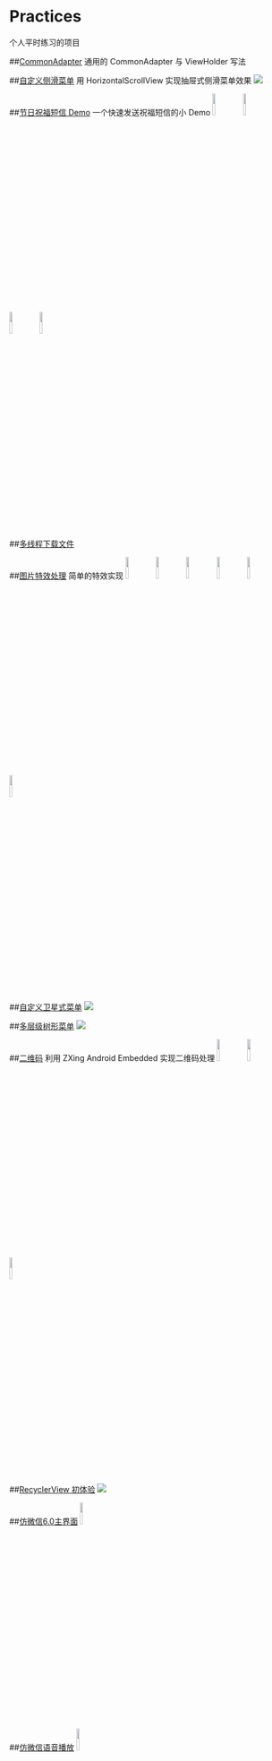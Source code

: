 # Practices
个人平时练习的项目

##[CommonAdapter](https://github.com/XiaoKeXin09/Practices/tree/master/commonviewholder/src/main)
通用的 CommonAdapter 与 ViewHolder 写法 

##[自定义侧滑菜单](https://github.com/XiaoKeXin09/Practices/tree/master/scrollerviewmenu/src/main)
用 HorizontalScrollView 实现抽屉式侧滑菜单效果
<img src="https://github.com/XiaoKeXin09/Practices/blob/master/scrollerviewmenu/screenshoots/2.gif">

##[节日祝福短信 Demo](https://github.com/XiaoKeXin09/Practices/tree/master/festivalsms/src/main)
一个快速发送祝福短信的小 Demo
<img src="https://github.com/XiaoKeXin09/Practices/blob/master/festivalsms/screenshoots/device-2016-11-24-110800.png" width="10%" height="10%">
<img src="https://github.com/XiaoKeXin09/Practices/blob/master/festivalsms/screenshoots/device-2016-11-24-110844.png" width="10%" height="10%">
<img src="https://github.com/XiaoKeXin09/Practices/blob/master/festivalsms/screenshoots/device-2016-11-24-110903.png" width="10%" height="10%">
<img src="https://github.com/XiaoKeXin09/Practices/blob/master/festivalsms/screenshoots/device-2016-11-24-110923.png" width="10%" height="10%">

##[多线程下载文件](https://github.com/XiaoKeXin09/Practices/tree/master/downloaddemo/src/main)

##[图片特效处理](https://github.com/XiaoKeXin09/Practices/tree/master/imagedemo/src/main)
简单的特效实现
<img src="https://github.com/XiaoKeXin09/Practices/blob/master/imagedemo/screenshots/device-2016-12-07-154944.png" width="10%" height="10%">
<img src="https://github.com/XiaoKeXin09/Practices/blob/master/imagedemo/screenshots/device-2016-12-07-155019.png" width="10%" height="10%">
<img src="https://github.com/XiaoKeXin09/Practices/blob/master/imagedemo/screenshots/device-2016-12-07-155038.png" width="10%" height="10%">
<img src="https://github.com/XiaoKeXin09/Practices/blob/master/imagedemo/screenshots/device-2016-12-08-105025.png" width="10%" height="10%">
<img src="https://github.com/XiaoKeXin09/Practices/blob/master/imagedemo/screenshots/device-2016-12-08-161502.png" width="10%" height="10%">
<img src="https://github.com/XiaoKeXin09/Practices/blob/master/imagedemo/screenshots/1.gif" width="10%" height="10%">

##[自定义卫星式菜单](https://github.com/XiaoKeXin09/Practices/tree/master/srcmenudemo/src/main)
<img src="https://github.com/XiaoKeXin09/Practices/blob/master/srcmenudemo/screenshots/1.gif">

##[多层级树形菜单](https://github.com/XiaoKeXin09/Practices/tree/master/treeviewdemo/src/main)
<img src="https://github.com/XiaoKeXin09/Practices/blob/master/treeviewdemo/screenshots/1.gif">

##[二维码](https://github.com/XiaoKeXin09/Practices/tree/master/zxingdemo/src/main)
利用 ZXing Android Embedded 实现二维码处理
<img src="https://github.com/XiaoKeXin09/Practices/blob/master/zxingdemo/screenshots/device-2016-12-19-154010.png" width="10%" height="10%">
<img src="https://github.com/XiaoKeXin09/Practices/blob/master/zxingdemo/screenshots/device-2016-12-19-154059.png" width="10%" height="10%">
<img src="https://github.com/XiaoKeXin09/Practices/blob/master/zxingdemo/screenshots/device-2016-12-19-160736.png" width="10%" height="10%">

##[RecyclerView 初体验](https://github.com/XiaoKeXin09/Practices/tree/master/recyclerviewdemo/src/main)
<img src="https://github.com/XiaoKeXin09/Practices/blob/master/recyclerviewdemo/screenshots/1.gif">

##[仿微信6.0主界面](https://github.com/XiaoKeXin09/Practices/tree/master/weixin6.0/src/main)
<img src="https://github.com/XiaoKeXin09/Practices/blob/master/weixin6.0/screenshots/device-2016-12-28-164052.png" width="10%" height="10%">

##[仿微信语音播放](https://github.com/XiaoKeXin09/Practices/tree/master/wechattalk/src/main)
<img src="https://github.com/XiaoKeXin09/Practices/blob/master/wechattalk/screenshots/1.gif" width="10%" height="10%">
